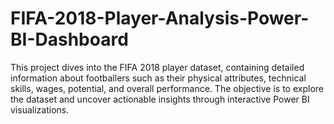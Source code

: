 # FIFA-2018-Player-Analysis-Power-BI-Dashboard
This project dives into the FIFA 2018 player dataset, containing detailed information about footballers such as their physical attributes, technical skills, wages, potential, and overall performance. The objective is to explore the dataset and uncover actionable insights through interactive Power BI visualizations.
